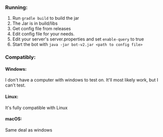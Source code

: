 ### Running:
1) Run `gradle build` to build the jar
2) The Jar is in build/libs
3) Get config file from releases
4) Edit config file for your needs.
5) Edit your server's server.properties and set `enable-query` to true
6) Start the bot with `java -jar bot-v2.jar <path to config file>`

### Compatibly:

#### Windows:
I don't have a computer with windows to test on. It'll most likely work, but I can't test.

#### Linux:
It's fully compatible with Linux

#### macOS:
Same deal as windows